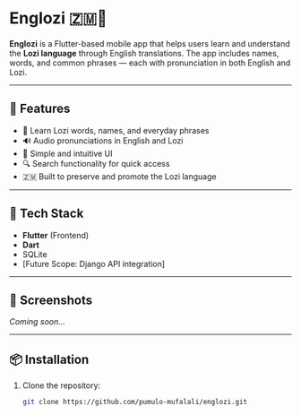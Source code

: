 # Englozi 🇿🇲📱

**Englozi** is a Flutter-based mobile app that helps users learn and understand the **Lozi language** through English translations. The app includes names, words, and common phrases — each with pronunciation in both English and Lozi.

---

## 📱 Features

- 🧠 Learn Lozi words, names, and everyday phrases  
- 🔊 Audio pronunciations in English and Lozi  
- 🎯 Simple and intuitive UI  
- 🔍 Search functionality for quick access  
- 🇿🇲 Built to preserve and promote the Lozi language

---

## 🚀 Tech Stack

- **Flutter** (Frontend)
- **Dart**  
- SQLite
- [Future Scope: Django API integration]

---

## 📸 Screenshots

*Coming soon…*

---

## 📦 Installation

1. Clone the repository:

   ```bash
   git clone https://github.com/pumulo-mufalali/englozi.git

